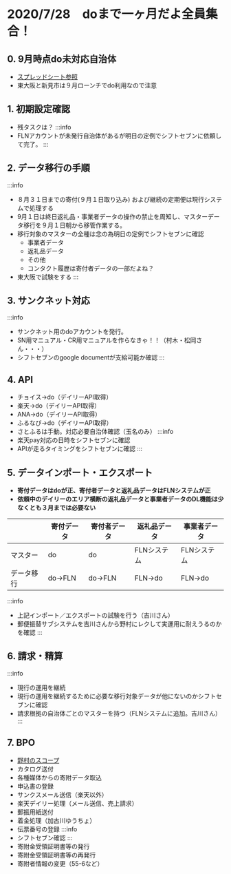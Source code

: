 # 2020/7/28　doまで一ヶ月だよ全員集合！
## 0. 9月時点do未対応自治体
* [スプレッドシート参照](https://docs.google.com/spreadsheets/d/1wRJHOH4kwU_LIL4b5nYiTdycDGWhpsTuPxJ8P1-XGMc/edit#gid=860630467)
* 東大阪と新見市は９月ローンチでdo利用なので注意
## 1. 初期設定確認
* 残タスクは？
:::info
* FLNアカウントが未発行自治体があるが明日の定例でシフトセブンに依頼して完了。
:::
## 2. データ移行の手順
:::info
* ８月３１日までの寄付(９月１日取り込み) および継続の定期便は現行システムで処理する
* 9月１日は終日返礼品・事業者データの操作の禁止を周知し、マスターデータ移行を９月１日朝から移管作業する。
* 移行対象のマスターの全種は念の為明日の定例でシフトセブンに確認
    * 事業者データ
    * 返礼品データ
    * その他
    * コンタクト履歴は寄付者データの一部だよね？
* 東大阪で試験をする
:::
## 3. サンクネット対応
:::info
* サンクネット用のdoアカウントを発行。
* SN用マニュアル・CR用マニュアルを作らなきゃ！！（村木・松岡さん・・・）
* シフトセブンのgoogle documentが支給可能か確認 
:::
## 4. API
* チョイス→do（デイリーAPI取得）
* 楽天→do（デイリーAPI取得）
* ANA→do（デイリーAPI取得）
* ふるなび→do（デイリーAPI取得）
* さとふるは手動。対応必要自治体確認（玉名のみ）
:::info
* 楽天pay対応の日時をシフトセブンに確認
* APIが走るタイミングをシフトセブンに確認
:::
## 5. データインポート・エクスポート
* **寄付データはdoが正、寄付者データと返礼品データはFLNシステムが正**
* **依頼中のデイリーのエリア横断の返礼品データと事業者データのDL機能は少なくとも３月までは必要ない**


|  | 寄付データ | 寄付者データ | 返礼品データ | 事業者データ |
| -------- | -------- | -------- | -------- | -------- |
| マスター | do | do | FLNシステム | FLNシステム |
| データ移行     |do→FLN | do→FLN     | FLN→do  | FLN→do |

:::info
* 上記インポート／エクスポートの試験を行う（吉川さん）
* 郵便振替サブシステムを吉川さんから野村にレクして実運用に耐えうるのかを確認
:::
## 6. 請求・精算
:::info
* 現行の運用を継続
* 現行の運用を継続するために必要な移行対象データが他にないのかシフトセブンに確認
* 請求根拠の自治体ごとのマスターを持つ（FLNシステムに追加。吉川さん）
:::
## 7. BPO
* [野村のスコープ](https://docs.google.com/spreadsheets/d/1O1q4V31wWDGYvEvvbURXUKe2ReDVmIFWLNWgbFVqec4/edit#gid=1862063667)
* カタログ送付
* 各種媒体からの寄附データ取込
* 申込書の登録
* サンクスメール送信（楽天以外）
* 楽天デイリー処理（メール送信、売上請求）
* 郵振用紙送付
* 着金処理（加古川ゆうちょ）
* 伝票番号の登録
:::info
* シフトセブン確認
:::
* 寄附金受領証明書等の発行
* 寄附金受領証明書等の再発行
* 寄附者情報の変更（55-6など）



